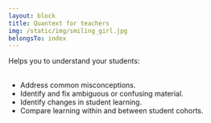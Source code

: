 ```yaml
---
layout: block
title: Quantext for teachers
img: /static/img/smiling_girl.jpg
belongsTo: index
---
```


Helps you to understand your students:<br /><br />
<ul>
    <li>Address common misconceptions.</li>
    <li>Identify and fix ambiguous or confusing material.</li>
    <li>Identify changes in student learning.</li>
    <li>Compare learning within and between student cohorts.</li>
</ul>
